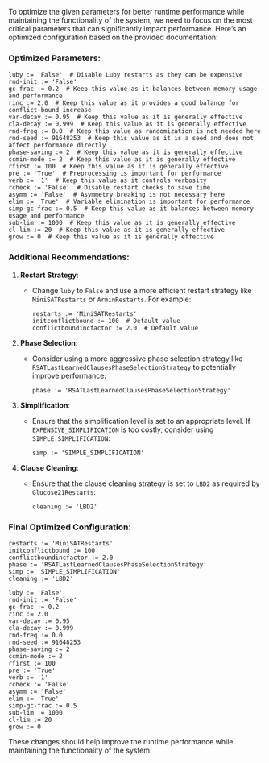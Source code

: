 To optimize the given parameters for better runtime performance while maintaining the functionality of the system, we need to focus on the most critical parameters that can significantly impact performance. Here’s an optimized configuration based on the provided documentation:

### Optimized Parameters:
```plaintext
luby := 'False'  # Disable Luby restarts as they can be expensive
rnd-init := 'False'
gc-frac := 0.2  # Keep this value as it balances between memory usage and performance
rinc := 2.0  # Keep this value as it provides a good balance for conflict-bound increase
var-decay := 0.95  # Keep this value as it is generally effective
cla-decay := 0.999  # Keep this value as it is generally effective
rnd-freq := 0.0  # Keep this value as randomization is not needed here
rnd-seed := 91648253  # Keep this value as it is a seed and does not affect performance directly
phase-saving := 2  # Keep this value as it is generally effective
ccmin-mode := 2  # Keep this value as it is generally effective
rfirst := 100  # Keep this value as it is generally effective
pre := 'True'  # Preprocessing is important for performance
verb := '1'  # Keep this value as it controls verbosity
rcheck := 'False'  # Disable restart checks to save time
asymm := 'False'  # Asymmetry breaking is not necessary here
elim := 'True'  # Variable elimination is important for performance
simp-gc-frac := 0.5  # Keep this value as it balances between memory usage and performance
sub-lim := 1000  # Keep this value as it is generally effective
cl-lim := 20  # Keep this value as it is generally effective
grow := 0  # Keep this value as it is generally effective
```

### Additional Recommendations:
1. **Restart Strategy**:
   - Change `luby` to `False` and use a more efficient restart strategy like `MiniSATRestarts` or `ArminRestarts`. For example:
     ```plaintext
     restarts := 'MiniSATRestarts'
     initconflictbound := 100  # Default value
     conflictboundincfactor := 2.0  # Default value
     ```

2. **Phase Selection**:
   - Consider using a more aggressive phase selection strategy like `RSATLastLearnedClausesPhaseSelectionStrategy` to potentially improve performance:
     ```plaintext
     phase := 'RSATLastLearnedClausesPhaseSelectionStrategy'
     ```

3. **Simplification**:
   - Ensure that the simplification level is set to an appropriate level. If `EXPENSIVE_SIMPLIFICATION` is too costly, consider using `SIMPLE_SIMPLIFICATION`:
     ```plaintext
     simp := 'SIMPLE_SIMPLIFICATION'
     ```

4. **Clause Cleaning**:
   - Ensure that the clause cleaning strategy is set to `LBD2` as required by `Glucose21Restarts`:
     ```plaintext
     cleaning := 'LBD2'
     ```

### Final Optimized Configuration:
```plaintext
restarts := 'MiniSATRestarts'
initconflictbound := 100
conflictboundincfactor := 2.0
phase := 'RSATLastLearnedClausesPhaseSelectionStrategy'
simp := 'SIMPLE_SIMPLIFICATION'
cleaning := 'LBD2'

luby := 'False'
rnd-init := 'False'
gc-frac := 0.2
rinc := 2.0
var-decay := 0.95
cla-decay := 0.999
rnd-freq := 0.0
rnd-seed := 91648253
phase-saving := 2
ccmin-mode := 2
rfirst := 100
pre := 'True'
verb := '1'
rcheck := 'False'
asymm := 'False'
elim := 'True'
simp-gc-frac := 0.5
sub-lim := 1000
cl-lim := 20
grow := 0
```

These changes should help improve the runtime performance while maintaining the functionality of the system.
